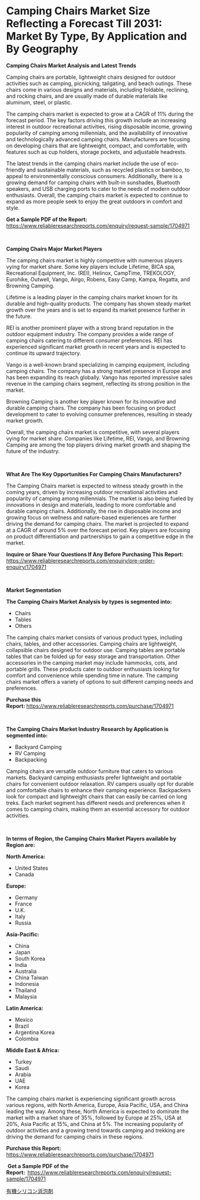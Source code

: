 <p><h1>Camping Chairs Market Size Reflecting a Forecast Till 2031: Market By Type, By Application and By Geography</h1></p><p><strong>Camping Chairs Market Analysis and Latest Trends</strong></p>
<p><p>Camping chairs are portable, lightweight chairs designed for outdoor activities such as camping, picnicking, tailgating, and beach outings. These chairs come in various designs and materials, including foldable, reclining, and rocking chairs, and are usually made of durable materials like aluminum, steel, or plastic.</p><p>The camping chairs market is expected to grow at a CAGR of 11% during the forecast period. The key factors driving this growth include an increasing interest in outdoor recreational activities, rising disposable income, growing popularity of camping among millennials, and the availability of innovative and technologically advanced camping chairs. Manufacturers are focusing on developing chairs that are lightweight, compact, and comfortable, with features such as cup holders, storage pockets, and adjustable headrests.</p><p>The latest trends in the camping chairs market include the use of eco-friendly and sustainable materials, such as recycled plastics or bamboo, to appeal to environmentally conscious consumers. Additionally, there is a growing demand for camping chairs with built-in sunshades, Bluetooth speakers, and USB charging ports to cater to the needs of modern outdoor enthusiasts. Overall, the camping chairs market is expected to continue to expand as more people seek to enjoy the great outdoors in comfort and style.</p></p>
<p><strong>Get a Sample PDF of the Report:&nbsp;</strong> <a href="https://www.reliableresearchreports.com/enquiry/request-sample/1704971">https://www.reliableresearchreports.com/enquiry/request-sample/1704971</a></p>
<p>&nbsp;</p>
<p><strong>Camping Chairs Major Market Players</strong></p>
<p><p>The camping chairs market is highly competitive with numerous players vying for market share. Some key players include Lifetime, BICA spa, Recreational Equipment, Inc. (REI), Helinox, CampTime, TREKOLOGY, Eurohike, Outwell, Vango, Airgo, Robens, Easy Camp, Kampa, Regatta, and Browning Camping.</p><p>Lifetime is a leading player in the camping chairs market known for its durable and high-quality products. The company has shown steady market growth over the years and is set to expand its market presence further in the future. </p><p>REI is another prominent player with a strong brand reputation in the outdoor equipment industry. The company provides a wide range of camping chairs catering to different consumer preferences. REI has experienced significant market growth in recent years and is expected to continue its upward trajectory.</p><p>Vango is a well-known brand specializing in camping equipment, including camping chairs. The company has a strong market presence in Europe and has been expanding its reach globally. Vango has reported impressive sales revenue in the camping chairs segment, reflecting its strong position in the market.</p><p>Browning Camping is another key player known for its innovative and durable camping chairs. The company has been focusing on product development to cater to evolving consumer preferences, resulting in steady market growth.</p><p>Overall, the camping chairs market is competitive, with several players vying for market share. Companies like Lifetime, REI, Vango, and Browning Camping are among the top players driving market growth and shaping the future of the industry.</p></p>
<p>&nbsp;</p>
<p><strong>What Are The Key Opportunities For Camping Chairs Manufacturers?</strong></p>
<p><p>The Camping Chairs market is expected to witness steady growth in the coming years, driven by increasing outdoor recreational activities and popularity of camping among millennials. The market is also being fueled by innovations in design and materials, leading to more comfortable and durable camping chairs. Additionally, the rise in disposable income and growing focus on wellness and nature-based experiences are further driving the demand for camping chairs. The market is projected to expand at a CAGR of around 5% over the forecast period. Key players are focusing on product differentiation and partnerships to gain a competitive edge in the market.</p></p>
<p><strong>Inquire or Share Your Questions If Any Before Purchasing This Report:</strong> <a href="https://www.reliableresearchreports.com/enquiry/pre-order-enquiry/1704971">https://www.reliableresearchreports.com/enquiry/pre-order-enquiry/1704971</a></p>
<p>&nbsp;</p>
<p><strong>Market Segmentation</strong></p>
<p><strong>The Camping Chairs Market Analysis by types is segmented into:</strong></p>
<p><ul><li>Chairs</li><li>Tables</li><li>Others</li></ul></p>
<p><p>The camping chairs market consists of various product types, including chairs, tables, and other accessories. Camping chairs are lightweight, collapsible chairs designed for outdoor use. Camping tables are portable tables that can be folded up for easy storage and transportation. Other accessories in the camping market may include hammocks, cots, and portable grills. These products cater to outdoor enthusiasts looking for comfort and convenience while spending time in nature. The camping chairs market offers a variety of options to suit different camping needs and preferences.</p></p>
<p><strong>Purchase this Report:&nbsp;</strong><a href="https://www.reliableresearchreports.com/purchase/1704971">https://www.reliableresearchreports.com/purchase/1704971</a></p>
<p>&nbsp;</p>
<p><strong>The Camping Chairs Market Industry Research by Application is segmented into:</strong></p>
<p><ul><li>Backyard Camping</li><li>RV Camping</li><li>Backpacking</li></ul></p>
<p><p>Camping chairs are versatile outdoor furniture that caters to various markets. Backyard camping enthusiasts prefer lightweight and portable chairs for convenient outdoor relaxation. RV campers usually opt for durable and comfortable chairs to enhance their camping experience. Backpackers look for compact and lightweight chairs that can easily be carried on long treks. Each market segment has different needs and preferences when it comes to camping chairs, making them an essential accessory for outdoor activities.</p></p>
<p>&nbsp;</p>
<p><strong>In terms of Region, the Camping Chairs Market Players available by Region are:</strong></p>
<p>
    <p> <strong> North America: </strong>
        <ul>
            <li>United States</li>
            <li>Canada</li>
        </ul>
        </p> 
    <p> <strong> Europe: </strong>
        <ul>
            <li>Germany</li>
            <li>France</li>
            <li>U.K.</li>
            <li>Italy</li>
            <li>Russia</li>
        </ul>
        </p> 
    <p> <strong> Asia-Pacific: </strong>
        <ul>
            <li>China</li>
            <li>Japan</li>
            <li>South Korea</li>
            <li>India</li>
            <li>Australia</li>
            <li>China Taiwan</li>
            <li>Indonesia</li>
            <li>Thailand</li>
            <li>Malaysia</li>
        </ul>
        </p> 
    <p> <strong> Latin America: </strong>
        <ul>
            <li>Mexico</li>
            <li>Brazil</li>
            <li>Argentina Korea</li>
            <li>Colombia</li>
        </ul>
        </p> 
    <p> <strong> Middle East & Africa: </strong>
        <ul>
            <li>Turkey</li>
            <li>Saudi</li>
            <li>Arabia</li>
            <li>UAE</li>
            <li>Korea</li>
        </ul>
    </p>
    </p>
<p><p>The camping chairs market is experiencing significant growth across various regions, with North America, Europe, Asia Pacific, USA, and China leading the way. Among these, North America is expected to dominate the market with a market share of 35%, followed by Europe at 25%, USA at 20%, Asia Pacific at 15%, and China at 5%. The increasing popularity of outdoor activities and a growing trend towards camping and trekking are driving the demand for camping chairs in these regions.</p></p>
<p><strong>Purchase this Report: </strong><a href="https://www.reliableresearchreports.com/purchase/1704971">https://www.reliableresearchreports.com/purchase/1704971</a></p>
<p>&nbsp;<strong>Get a Sample PDF of the Report:&nbsp;&nbsp;</strong><a href="https://www.reliableresearchreports.com/enquiry/request-sample/1704971">https://www.reliableresearchreports.com/enquiry/request-sample/1704971</a></p>
<p><strong></strong></p>
<p><p><a href="https://github.com/mohamedbakry57/Market-Research-Report-List-3/blob/main/91538303724.md">有機シリコン消泡剤</a></p></p>
